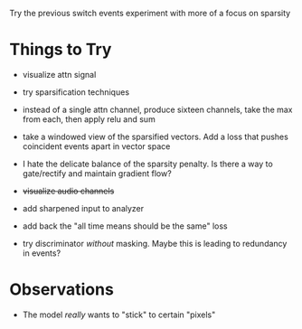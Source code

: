 Try the previous switch events experiment with more of a focus on sparsity

# Things to Try

- visualize attn signal
- try sparsification techniques
- instead of a single attn channel, produce sixteen channels, take the max from each, then apply relu and sum
- take a windowed view of the sparsified vectors.  Add a loss that pushes coincident events apart in vector space
- I hate the delicate balance of the sparsity penalty.  Is there a way to gate/rectify and maintain gradient flow?

- ~~visualize audio channels~~
- add sharpened input to analyzer
- add back the "all time means should be the same" loss
- try discriminator _without_ masking.  Maybe this is leading to redundancy in events?

# Observations
- The model _really_ wants to "stick" to certain "pixels"